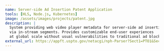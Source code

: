 ```yaml
---
name: Server-side Ad Insertion Patent Application
tools: [HLS, Node.js, Kubernetes]
image: /assets/images/projects/patent.jpg
description: |
  System providing web video player metadata for server-side ad insertion
  via in-stream segments. Provides customizable end-user experiences
  at global scale without usual vulnerabilities to traditional ad blockers.
external_url: https://appft.uspto.gov/netacgi/nph-Parser?Sect1=PTO1&Sect2=HITOFF&d=PG01&p=1&u=%2Fnetahtml%2FPTO%2Fsrchnum.html&r=1&f=G&l=50&s1=%2220210377630%22.PGNR.&OS=DN/20210377630&RS=DN/20210377630
---
```


